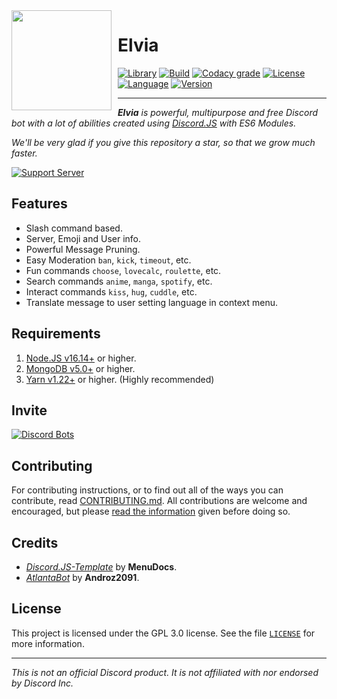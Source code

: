 <img width="160" height="160" align="left" style="float: left; margin: 0 10px 10px 0;" src="https://i.imgur.com/EDf862b.jpeg">

# Elvia

[![Library](https://img.shields.io/badge/library-discord.js-5865f2?style=for-the-badge)](https://discord.js.org/#/)
[![Build](https://img.shields.io/github/workflow/status/Rygent/ElviaBot/Lint?logo=github&style=for-the-badge)](https://github.com/Rygent/ElviaBot/actions/workflows/lint.yml)
[![Codacy grade](https://img.shields.io/codacy/grade/f7c237153ea545059c7d0521e59def69/main?logo=codacy&style=for-the-badge)](https://app.codacy.com/gh/Rygent/ElviaBot/dashboard)
[![License](https://img.shields.io/github/license/Rygent/ElviaBot?style=for-the-badge)](./LICENSE)
[![Language](https://img.shields.io/github/languages/top/Rygent/ElviaBot?color=f0db4f&logoColor=white&style=for-the-badge)]()
[![Version](https://img.shields.io/github/package-json/v/Rygent/ElviaBot/main?label=version&color=ff4949&style=for-the-badge)](./package.json)

---

<i>**Elvia** is powerful, multipurpose and free Discord bot with a lot of abilities created using [Discord.JS](https://github.com/discordjs/discord.js) with ES6 Modules.

We'll be very glad if you give this repository a star, so that we grow much faster.
</i>

[![Support Server](https://invidget.switchblade.xyz/FD5MMabf8Y)](https://discord.gg/FD5MMabf8Y)

## Features

* Slash command based.
* Server, Emoji and User info.
* Powerful Message Pruning.
* Easy Moderation `ban`, `kick`, `timeout`, etc.
* Fun commands `choose`, `lovecalc`, `roulette`, etc.
* Search commands `anime`, `manga`, `spotify`, etc.
* Interact commands `kiss`, `hug`, `cuddle`, etc.
* Translate message to user setting language in context menu.

## Requirements
1. [Node.JS v16.14+](https://nodejs.org/en/download) or higher.
2. [MongoDB v5.0+](https://www.mongodb.com/try/download/community) or higher.
3. [Yarn v1.22+](https://yarnpkg.com/en/docs/install) or higher. (Highly recommended)

## Invite
[![Discord Bots](https://top.gg/api/widget/614645495779819551.svg)](https://top.gg/bot/614645495779819551)

## Contributing
For contributing instructions, or to find out all of the ways you can contribute, read [CONTRIBUTING.md](./.github/CONTRIBUTING.md). All contributions are welcome and encouraged, but please [read the information](./.github/CONTRIBUTING.md) given before doing so.

## Credits
* <i>[Discord.JS-Template](https://github.com/MenuDocs/discord.js-template)</i> by **MenuDocs**.
* <i>[AtlantaBot](https://github.com/Androz2091/AtlantaBot)</i> by **Androz2091**.

## License
This project is licensed under the GPL 3.0 license. See the file [`LICENSE`](./LICENSE) for more information.

---
<i>This is not an official Discord product. It is not affiliated with nor endorsed by Discord Inc.</i>
